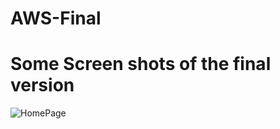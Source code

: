 # AWS-Final
# Some Screen shots of the final version 
![HomePage](https://user-images.githubusercontent.com/55164264/73887605-b91c1480-4820-11ea-8be4-30ecdbc8efa1.PNG)
